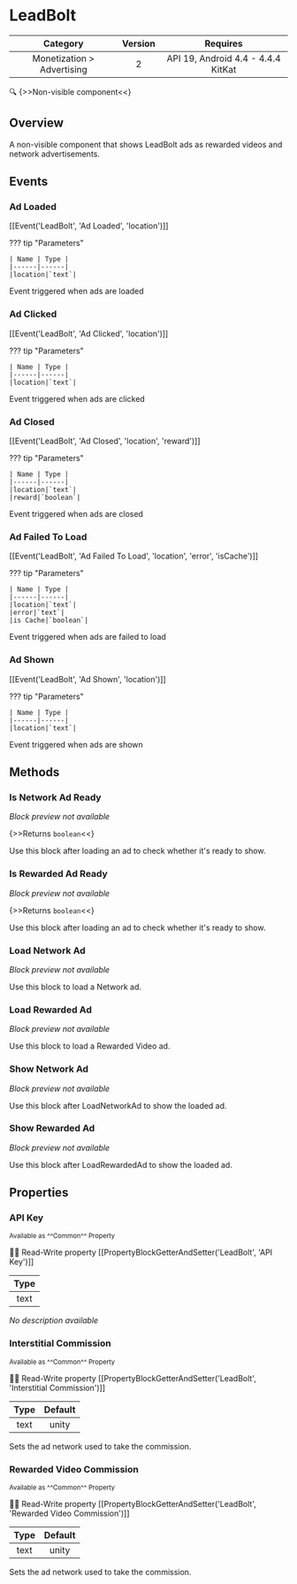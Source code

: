 # LeadBolt

| Category | Version | Requires |
|:--------:|:-------:|:--------:|
|Monetization > Advertising|2|API 19, Android 4.4 - 4.4.4 KitKat|

:mag: {>>Non-visible component<<}

## Overview

A non-visible component that shows LeadBolt ads as rewarded videos and network advertisements.

## Events

### Ad Loaded

[[Event('LeadBolt', 'Ad Loaded', 'location')]]

??? tip "Parameters"

    | Name | Type |
    |------|------|
    |location|`text`|


Event triggered when ads are loaded

### Ad Clicked

[[Event('LeadBolt', 'Ad Clicked', 'location')]]

??? tip "Parameters"

    | Name | Type |
    |------|------|
    |location|`text`|


Event triggered when ads are clicked

### Ad Closed

[[Event('LeadBolt', 'Ad Closed', 'location', 'reward')]]

??? tip "Parameters"

    | Name | Type |
    |------|------|
    |location|`text`|
    |reward|`boolean`|


Event triggered when ads are closed

### Ad Failed To Load

[[Event('LeadBolt', 'Ad Failed To Load', 'location', 'error', 'isCache')]]

??? tip "Parameters"

    | Name | Type |
    |------|------|
    |location|`text`|
    |error|`text`|
    |is Cache|`boolean`|


Event triggered when ads are failed to load

### Ad Shown

[[Event('LeadBolt', 'Ad Shown', 'location')]]

??? tip "Parameters"

    | Name | Type |
    |------|------|
    |location|`text`|


Event triggered when ads are shown

## Methods

### Is Network Ad Ready

_Block preview not available_

{>>Returns `boolean`<<}

Use this block after loading an ad to check whether it's ready to show.

### Is Rewarded Ad Ready

_Block preview not available_

{>>Returns `boolean`<<}

Use this block after loading an ad to check whether it's ready to show.

### Load Network Ad

_Block preview not available_

Use this block to load a Network ad.

### Load Rewarded Ad

_Block preview not available_

Use this block to load a Rewarded Video ad.

### Show Network Ad

_Block preview not available_

Use this block after LoadNetworkAd to show the loaded ad.

### Show Rewarded Ad

_Block preview not available_

Use this block after LoadRewardedAd to show the loaded ad.

## Properties

### API Key

<small>Available as ^^Common^^ Property</small>

:eyes::pencil: Read-Write property
[[PropertyBlockGetterAndSetter('LeadBolt', 'API Key')]]

| Type |
|:----:|
|text|

_No description available_

### Interstitial Commission

<small>Available as ^^Common^^ Property</small>

:eyes::pencil: Read-Write property
[[PropertyBlockGetterAndSetter('LeadBolt', 'Interstitial Commission')]]

| Type | Default |
|:----:|:-------:|
|text|unity|

Sets the ad network used to take the commission.

### Rewarded Video Commission

<small>Available as ^^Common^^ Property</small>

:eyes::pencil: Read-Write property
[[PropertyBlockGetterAndSetter('LeadBolt', 'Rewarded Video Commission')]]

| Type | Default |
|:----:|:-------:|
|text|unity|

Sets the ad network used to take the commission.
